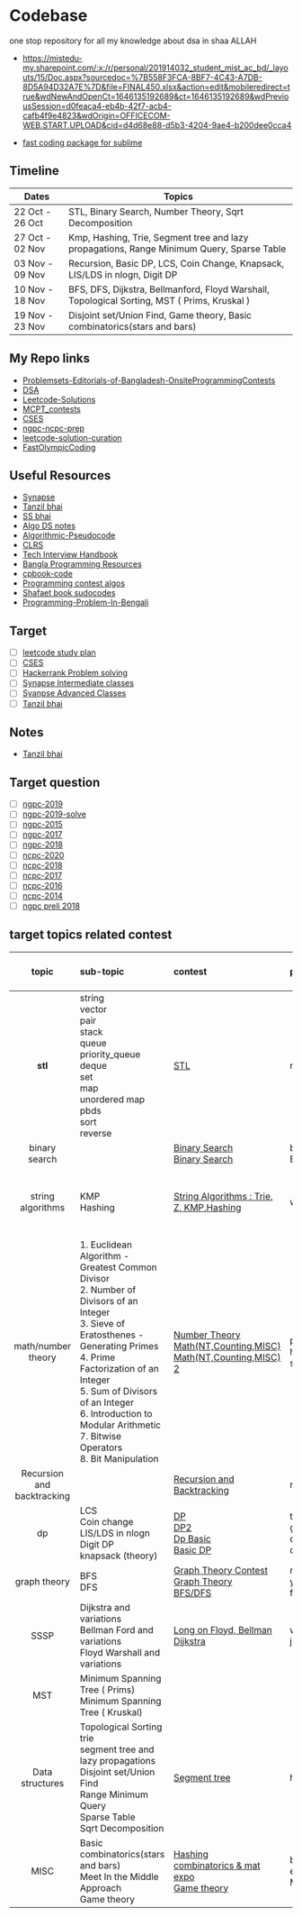 # Codebase

one stop repository for all my knowledge about dsa in shaa ALLAH

- <https://mistedu-my.sharepoint.com/:x:/r/personal/201914032_student_mist_ac_bd/_layouts/15/Doc.aspx?sourcedoc=%7B558F3FCA-8BF7-4C43-A7DB-8D5A94D32A7E%7D&file=FINAL450.xlsx&action=edit&mobileredirect=true&wdNewAndOpenCt=1646135192689&ct=1646135192689&wdPreviousSession=d0feaca4-eb4b-42f7-acb4-cafb4f9e4823&wdOrigin=OFFICECOM-WEB.START.UPLOAD&cid=d4d68e88-d5b3-4204-9ae4-b200dee0cca4>

- [fast coding package for sublime](https://github.com/Geek-a-Byte/FastOlympicCoding)

## Timeline

| Dates     | Topics                                                       |
| --------- | ------------------------------------------------------------ |
| 22 Oct - 26 Oct | STL, Binary Search, Number Theory, Sqrt Decomposition  |
| 27 Oct - 02 Nov | Kmp, Hashing, Trie, Segment tree and lazy propagations, Range Minimum Query, Sparse Table |
| 03 Nov - 09 Nov | Recursion, Basic DP, LCS, Coin Change, Knapsack, LIS/LDS in nlogn, Digit DP |
| 10 Nov - 18 Nov | BFS, DFS, Dijkstra, Bellmanford, Floyd Warshall, Topological Sorting, MST ( Prims, Kruskal ) |
| 19 Nov - 23 Nov | Disjoint set/Union Find, Game theory, Basic combinatorics(stars and bars) |

## My Repo links

- [Problemsets-Editorials-of-Bangladesh-OnsiteProgrammingContests](https://github.com/Geek-a-Byte/Problemsets-Editorials-of-Bangladesh-OnsiteProgrammingContests)
- [DSA](https://github.com/Geek-a-Byte/DSA)
- [Leetcode-Solutions](https://github.com/Geek-a-Byte/Leetcode-Solutions)
- [MCPT_contests](https://github.com/Geek-a-Byte/MCPT_contests)
- [CSES](https://github.com/Geek-a-Byte/CSES)
- [ngpc-ncpc-prep](https://github.com/Geek-a-Byte/ngpc-ncpc-prep)
- [leetcode-solution-curation](https://github.com/Tahanima/leetcode-solution-curation)
- [FastOlympicCoding](https://github.com/Jatana/FastOlympicCoding)

## Useful Resources

- [Synapse](https://docs.google.com/spreadsheets/d/16DqZGElOw4lm-JP38d-65iZ0FvUhWtuniBxRuCItv4Y/edit#gid=0)
- [Tanzil bhai](https://docs.google.com/spreadsheets/d/1zwXs4FAfK2pYpVSenyLXkoGS0doOpK1xmrVkU3PB36M/edit#gid=270414271)
- [SS bhai](Problem-Solving-Practice/code-library)
- [Algo DS notes](https://github.com/jainaman224/Algo_Ds_Notes)
- [Algorithmic-Pseudocode](https://github.com/Just-A-Visitor/Algorithmic-Pseudocode)
- [CLRS](https://github.com/gzc/CLRS)
- [Tech Interview Handbook](https://github.com/yangshun/tech-interview-handbook)
- [Bangla Programming Resources](https://github.com/sultanoid/bangla-programming-resources)
- [cpbook-code](https://github.com/stevenhalim/cpbook-code)
- [Programming contest algos](https://github.com/Shafaet/Programming-Contest-Algorithms)
- [Shafaet book sudocodes](https://github.com/Shafaet/book-sudocodes)
- [Programming-Problem-In-Bengali](https://github.com/hasancse91/Programming-Problem-In-Bengali)

## Target

- [ ] [leetcode study plan](https://leetcode.com/study-plan/)
- [ ] [CSES](https://cses.fi/problemset/list/)
- [ ] [Hackerrank Problem solving](https://www.hackerrank.com/domains/data-structures)
- [ ] [Synapse Intermediate classes](https://www.youtube.com/playlist?list=PLcgg4mu-TN21xTr0LwFMw_5UBDrMsoAHA)
- [ ] [Syanpse Advanced Classes](https://www.youtube.com/watch?v=PRQbOEfHxKw&list=PLHPef-9rM5PXGy2QalI8QtjkLli1ekTpD&index=12&ab_channel=Synapse)
- [ ] [Tanzil bhai](https://www.youtube.com/playlist?list=PLLDURmvQUYc_O18kS2Jeql2vLmDXT1AYP)

## Notes

- [Tanzil bhai](https://docs.google.com/document/d/1os2hfyZWK1nNGlbzZiJA0CSWFfEDgmWXfoVox62xHZk/edit#heading=h.l176m5o8k6i)

## Target question

- [ ] [ngpc-2019](https://toph.co/problems/contests/ngpc-2019)
- [ ] [ngpc-2019-solve](https://github.com/rebornplusplus/NGPC2019)
- [ ] [ngpc-2015](https://algo.codemarshal.org/contests/ngpc2015)
- [ ] [ngpc-2017](https://algo.codemarshal.org/contests/ngpc2017)
- [ ] [ngpc-2018](https://algo.codemarshal.org/contests/ngpc18)
- [ ] [ncpc-2020](https://algo.codemarshal.org/contests/mist-ncpc-2020)
- [ ] [ncpc-2018](https://algo.codemarshal.org/contests/ncpc18)
- [ ] [ncpc-2017](https://algo.codemarshal.org/contests/ncpc-2017)
- [ ] [ncpc-2016](https://algo.codemarshal.org/contests/ncpc-uap-2016)
- [ ] [ncpc-2014](https://algo.codemarshal.org/contests/bd-ncpc-2014)
- [ ] [ngpc preli 2018](https://algo.codemarshal.org/contests/NGPC18Preli)

## target topics related contest

|           topic            | sub-topic                                                    | contest                                                      | password                                        | Problems solved counts | suggested youtube videos                                     |
| :------------------------: | :----------------------------------------------------------- | :----------------------------------------------------------- | :---------------------------------------------- | ---------------------- | ------------------------------------------------------------ |
|        ****stl****         | string<br/> vector<br/> pair<br/> stack<br/> queue<br/> priority_queue<br/> deque<br/> set<br/> map<br/>unordered map<br/> pbds<br/>sort<br/>reverse | [STL](https://vjudge.net/contest/428094)                     | read_all_of_them                                |                        | [tamim's playlist](https://www.youtube.com/watch?v=QcT5T-46iFA&list=PLGXjGW6TEdPBTZWlIiQjqrcD86UWIO626&index=2&t=2495s) |
|       binary search        |                                                              | [Binary Search](https://vjudge.net/contest/429706)<br>[Binary Search](https://vjudge.net/contest/387325?fbclid=IwAR2j8x_w_zuCbEQMW922B0755ZPPJdCRaskFCMAkmei8wkBkS8oLAVrlXnw) | binary_search<br>BSearch<br>                    |                        |                                                              |
|     string algorithms      | KMP<br>Hashing<br/>                                          | [String Algorithms : Trie, Z, KMP,Hashing](https://vjudge.net/contest/420731) | wtuuyrt                                         |                        | [LCS simulation](https://www.cs.usfca.edu/~galles/visualization/DPLCS.html)<br>[Printing Longest Common Subsequence](https://www.geeksforgeeks.org/printing-longest-common-subsequence/)<br> |
|     math/number theory     | 1. Euclidean Algorithm - Greatest Common Divisor <br/>2. Number of Divisors of an Integer <br/>3. Sieve of Eratosthenes - Generating Primes <br/>4. Prime Factorization of an Integer <br/>5. Sum of Divisors of an Integer <br/>6. Introduction to Modular Arithmetic <br/>7. Bitwise Operators <br/>8. Bit Manipulation | [Number Theory](https://vjudge.net/contest/442171)<br>[Math(NT,Counting,MISC)](https://vjudge.net/contest/416733)<br>[Math(NT,Counting,MISC) 2](https://vjudge.net/contest/384386) | ponting<br>huyiued<br>sdgdg<br>                 |                        | [Rakib's suggestion](https://www.youtube.com/playlist?list=PLgLCjVh3O6Si82JG4dSp6iSQQnXBM3wjT)<br>[Progkriya](http://www.progkriya.org/gyan/basic-number-theory.html)<br>[forthright](https://forthright48.com/p-cpps-101/) |
| Recursion and backtracking |                                                              | [Recursion and Backtracking](https://vjudge.net/contest/433598) | recursion                                       |                        |                                                              |
|             dp             | LCS<br/>Coin change<br/>LIS/LDS in nlogn<br>Digit DP<br>knapsack (theory) | [DP](https://vjudge.net/contest/444978)<br>[DP2](https://vjudge.net/contest/447502)<br>[Dp Basic](https://vjudge.net/contest/394988?fbclid=IwAR2LRYc_naI0mvDB7NJSJBdhiX5LqJTLHy6wbMVOBMEMMeogNkk9iyobYaw)<br>[Basic DP](https://vjudge.net/contest/360973) | try_hard<br>ganbare<br>dpbasic<br>dont know yet |                        |                                                              |
|        graph theory        | BFS<br/> DFS<br>                                             | [Graph Theory Contest](https://vjudge.net/contest/444291)<br>[Graph Theory](https://vjudge.net/contest/397284?fbclid=IwAR2LRYc_naI0mvDB7NJSJBdhiX5LqJTLHy6wbMVOBMEMMeogNkk9iyobYaw)<br>[BFS/DFS](https://vjudge.net/contest/373027) | noam<br>ykuji<br>fddfgf<br>                     |                        |                                                              |
|            SSSP            | Dijkstra and variations<br/>Bellman Ford and variations<br/>Floyd Warshall and variations<br/> | [Long on Floyd, Bellman](https://vjudge.net/contest/426433)<br>[Dijkstra](https://vjudge.net/contest/386217) | wertqxbn<br>ji7yg<br>                           |                        |                                                              |
|            MST             | Minimum Spanning Tree ( Prims)<br/>Minimum Spanning Tree ( Kruskal)<br/> |                                                              |                                                 |                        |                                                              |
|      Data structures       | Topological Sorting<br/>trie<br/>segment tree and lazy propagations<br/>Disjoint set/Union Find<br/>Range Minimum Query<br>Sparse Table<br/>Sqrt Decomposition | [Segment tree](https://vjudge.net/contest/417631)            | hreer                                           |                        |                                                              |
|            MISC            | Basic combinatorics(stars and bars)<br/>Meet In the Middle Approach<br>Game theory | [Hashing](https://vjudge.net/contest/437431)<br>[combinatorics & mat expo](https://vjudge.net/contest/368280)<br>[Game theory](https://vjudge.net/contest/361281) | berbQ<br>eryhbvc<br>MLC1                        |                        |                                                              |
